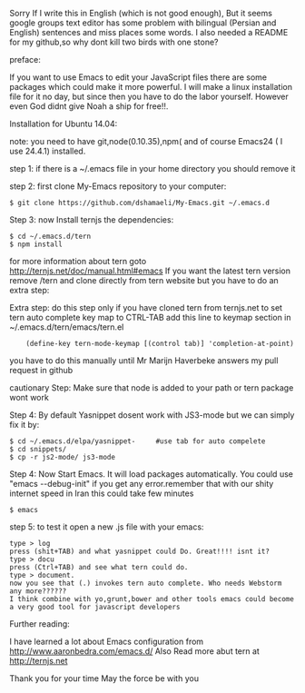 Sorry If I write this in English (which is not good enough), But it seems google groups text editor has some problem with bilingual (Persian and English) sentences and miss places some words. I also needed a README for my github,so why dont kill two birds with one stone?

preface:
  
If you want to use Emacs to edit your JavaScript files there are some packages which could make it more powerful. I will make a linux installation file for it no day, but since then you have to do the labor yourself. However even God didnt give Noah a ship for free!!.

Installation for Ubuntu 14.04:

note: you need to have git,node(0.10.35),npm( and of course Emacs24 ( I use 24.4.1) installed.

step 1: if there is a ~/.emacs file in your home directory you should remove it

step 2:	first clone My-Emacs repository to your computer:

	$ git clone https://github.com/dshamaeli/My-Emacs.git ~/.emacs.d

Step 3: now Install ternjs the dependencies:

	$ cd ~/.emacs.d/tern
	$ npm install

for more information about tern goto http://ternjs.net/doc/manual.html#emacs
If you want the latest tern version remove /tern and clone directly from tern website but you have to do an extra step:
	
Extra step:	do this step only if you have cloned tern from ternjs.net 
to set tern auto complete key map to CTRL-TAB add this line to keymap section in ~/.emacs.d/tern/emacs/tern.el
	
		(define-key tern-mode-keymap [(control tab)] 'completion-at-point)
		  
you have to do this manually until Mr Marijn Haverbeke answers my pull request in github
	

cautionary Step: Make sure that node is added to your path or tern package wont work 

Step 4: By default Yasnippet dosent work with JS3-mode but we can simply fix it by:

	$ cd ~/.emacs.d/elpa/yasnippet-     #use tab for auto compelete
	$ cd snippets/
	$ cp -r js2-mode/ js3-mode

Step 4: Now Start Emacs. It will load packages automatically. You could use "emacs --debug-init" if you get any error.remember that with our shity internet speed in Iran this could take few minutes

	$ emacs

step 5: to test it open a new .js file with your emacs:
	
	type > log
	press (shit+TAB) and what yasnippet could Do. Great!!!! isnt it?
	type > docu
	press (Ctrl+TAB) and see what tern could do.
	type > document.
	now you see that (.) invokes tern auto complete. Who needs Webstorm any more??????
	I think combine with yo,grunt,bower and other tools emacs could become a very good tool for javascript developers

Further reading:

I have learned a lot about Emacs configuration from http://www.aaronbedra.com/emacs.d/
Also Read more abut tern at http://ternjs.net

Thank you for your time
May the force be with you	
 


